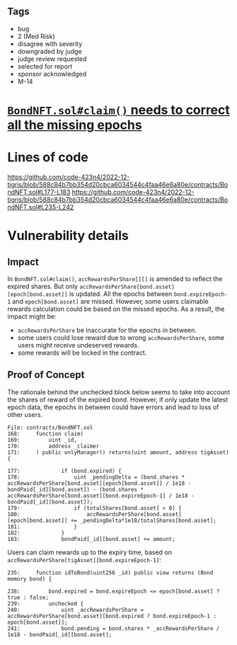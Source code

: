 ## Tags

- bug
- 2 (Med Risk)
- disagree with severity
- downgraded by judge
- judge review requested
- selected for report
- sponsor acknowledged
- M-14

# [`BondNFT.sol#claim()` needs to correct all the missing epochs](https://github.com/code-423n4/2022-12-tigris-findings/issues/392) 

# Lines of code

https://github.com/code-423n4/2022-12-tigris/blob/588c84b7bb354d20cbca6034544c4faa46e6a80e/contracts/BondNFT.sol#L177-L183
https://github.com/code-423n4/2022-12-tigris/blob/588c84b7bb354d20cbca6034544c4faa46e6a80e/contracts/BondNFT.sol#L235-L242


# Vulnerability details

## Impact

In `BondNFT.sol#claim()`, `accRewardsPerShare[][]` is amended to reflect the expired shares. But only `accRewardsPerShare[bond.asset][epoch[bond.asset]]` is updated. All the epochs between `bond.expireEpoch-1` and `epoch[bond.asset]` are missed. However, some users claimable rewards calculation could be based on the missed epochs. As a result, the impact might be:
- `accRewardsPerShare` be inaccurate for the epochs in between.
- some users could lose reward due to wrong `accRewardsPerShare`, some users might receive undeserved rewards.
- some rewards will be locked in the contract.


## Proof of Concept

The rationale behind the unchecked block below seems to take into account the shares of reward of the expired bond. However, if only update the latest epoch data, the epochs in between could have errors and lead to loss of other users.

```solidity
File: contracts/BondNFT.sol
168:     function claim(
169:         uint _id,
170:         address _claimer
171:     ) public onlyManager() returns(uint amount, address tigAsset) {
    
177:             if (bond.expired) {
178:                 uint _pendingDelta = (bond.shares * accRewardsPerShare[bond.asset][epoch[bond.asset]] / 1e18 - bondPaid[_id][bond.asset]) - (bond.shares * accRewardsPerShare[bond.asset][bond.expireEpoch-1] / 1e18 - bondPaid[_id][bond.asset]);
179:                 if (totalShares[bond.asset] > 0) {
180:                     accRewardsPerShare[bond.asset][epoch[bond.asset]] += _pendingDelta*1e18/totalShares[bond.asset];
181:                 }
182:             }
183:             bondPaid[_id][bond.asset] += amount;
```

Users can claim rewards up to the expiry time, based on `accRewardsPerShare[tigAsset][bond.expireEpoch-1]`:
```solidity
235:     function idToBond(uint256 _id) public view returns (Bond memory bond) {
    
238:         bond.expired = bond.expireEpoch <= epoch[bond.asset] ? true : false;
239:         unchecked {
240:             uint _accRewardsPerShare = accRewardsPerShare[bond.asset][bond.expired ? bond.expireEpoch-1 : epoch[bond.asset]];
241:             bond.pending = bond.shares * _accRewardsPerShare / 1e18 - bondPaid[_id][bond.asset];

```
